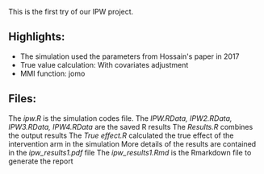 This is the first try of our IPW project.

## Highlights:

* The simulation used the parameters from Hossain's paper in 2017
* True value calculation: With covariates adjustment 
* MMI function: jomo 

## Files:

The *ipw.R* is the simulation codes file.
The *IPW.RData, IPW2.RData, IPW3.RData, IPW4.RData* are the saved R results 
The *Results.R* combines the output results
The *True effect.R* calculated the true effect of the intervention arm in the simulation
More details of the results are contained in the *ipw_results1.pdf* file
The *ipw_results1.Rmd* is the Rmarkdown file to generate the report
